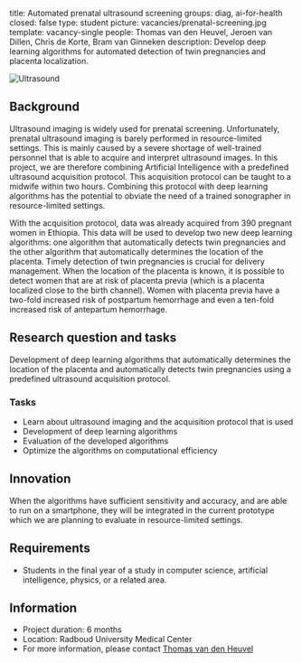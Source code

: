 title: Automated prenatal ultrasound screening
groups: diag, ai-for-health
closed: false
type: student
picture: vacancies/prenatal-screening.jpg
template: vacancy-single
people: Thomas van den Heuvel, Jeroen van Dillen, Chris de Korte, Bram van Ginneken
description: Develop deep learning algorithms for automated detection of twin pregnancies and placenta localization.

![Ultrasound]({static}/images/vacancies/ultrasound.png)

## Background
Ultrasound imaging is widely used for prenatal screening. Unfortunately, prenatal ultrasound imaging is barely performed in resource-limited settings. This is mainly caused by a severe shortage of well-trained personnel that is able to acquire and interpret ultrasound images. In this project, we are therefore combining Artificial Intelligence with a predefined ultrasound acquisition protocol. This acquisition protocol can be taught to a midwife within two hours. Combining this protocol with deep learning algorithms has the potential to obviate the need of a trained sonographer in resource-limited settings. 

With the acquisition protocol, data was already acquired from 390 pregnant women in Ethiopia. This data will be used to develop two new deep learning algorithms: one algorithm that automatically detects twin pregnancies and the other algorithm that automatically determines the location of the placenta. Timely detection of twin pregnancies is crucial for delivery management. When the location of the placenta is known, it is possible to detect women that are at risk of placenta previa (which is a placenta localized close to the birth channel). Women with placenta previa have a two-fold increased risk of postpartum hemorrhage and even a ten-fold increased risk of antepartum hemorrhage.

## Research question and tasks
Development of deep learning algorithms that automatically determines the location of the placenta and automatically detects twin pregnancies using a predefined ultrasound acquisition protocol.

### Tasks
*	Learn about ultrasound imaging and the acquisition protocol that is used
*	Development of deep learning algorithms
*	Evaluation of the developed algorithms
*	Optimize the algorithms on computational efficiency

## Innovation
When the algorithms have sufficient sensitivity and accuracy, and are able to run on a smartphone, they will be integrated in the current prototype which we are planning to evaluate in resource-limited settings.

## Requirements
-	Students in the final year of a study in computer science, artificial intelligence, physics, or a related area.

## Information
-	Project duration: 6 months
-	Location: Radboud University Medical Center
-	For more information, please contact [Thomas van den Heuvel](http://diagnijmegen.nl/index.php/Person?name=Thomas_van_den_Heuvel) 
